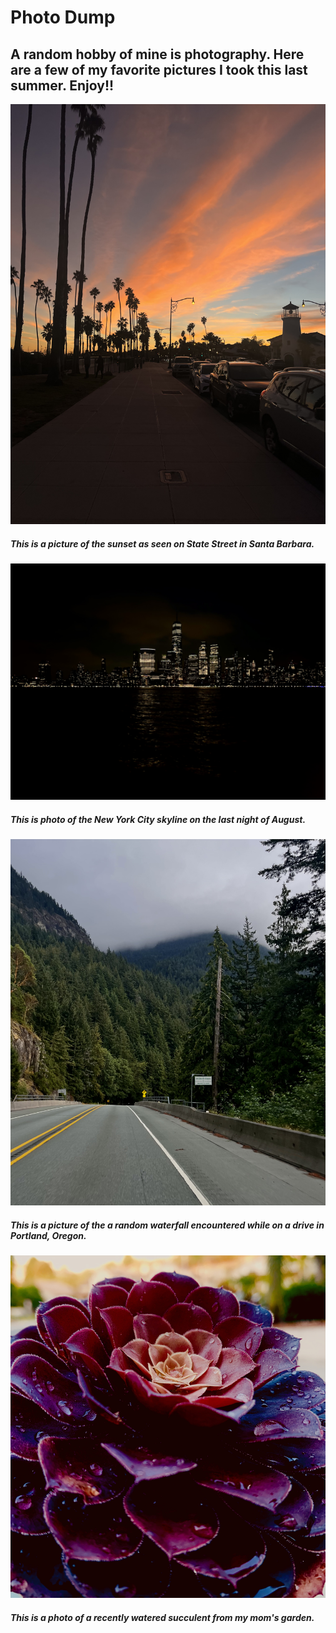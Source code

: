 # Photo Dump
## A random hobby of mine is photography. Here are a few of my favorite pictures I took this last summer. Enjoy!!

![Sunset Pic](sunset.jpg)
##### This is a picture of the sunset as seen on State Street in Santa Barbara.
![City Pic](city.jpg)
##### This is photo of the New York City skyline on the last night of August.

![Nature Pic](nature.jpg)
##### This is a picture of the a random waterfall encountered while on a drive in Portland, Oregon.

![Flower Pic](flower.jpg)
##### This is a photo of a recently watered succulent from my mom's garden.
